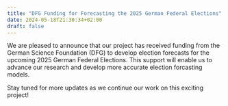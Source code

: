```yaml
---
title: "DFG Funding for Forecasting the 2025 German Federal Elections"
date: 2024-05-18T21:30:34+02:00
draft: false
---
```


We are pleased to announce that our project has received funding from the German Science Foundation (DFG) to develop election forecasts for the upcoming 2025 German Federal Elections. This support will enable us to advance our research and develop more accurate election forcasting models.

Stay tuned for more updates as we continue our work on this exciting project!
